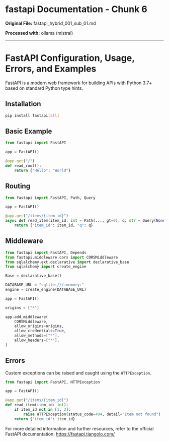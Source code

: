 # fastapi Documentation - Chunk 6

**Original File:** fastapi_hybrid_001_sub_01.md

**Processed with:** ollama (mistral)

---

 # FastAPI Configuration, Usage, Errors, and Examples

FastAPI is a modern web framework for building APIs with Python 3.7+ based on standard Python type hints.

## Installation

```bash
pip install fastapi[all]
```

## Basic Example

```python
from fastapi import FastAPI

app = FastAPI()

@app.get("/")
def read_root():
    return {"Hello": "World"}
```

## Routing

```python
from fastapi import FastAPI, Path, Query

app = FastAPI()

@app.get("/items/{item_id}")
async def read_item(item_id: int = Path(..., gt=0), q: str = Query(None)):
    return {"item_id": item_id, "q": q}
```

## Middleware

```python
from fastapi import FastAPI, Depends
from fastapi.middleware.cors import CORSMiddleware
from sqlalchemy.ext.declarative import declarative_base
from sqlalchemy import create_engine

Base = declarative_base()

DATABASE_URL = "sqlite:///:memory:"
engine = create_engine(DATABASE_URL)

app = FastAPI()

origins = ["*"]

app.add_middleware(
    CORSMiddleware,
    allow_origins=origins,
    allow_credentials=True,
    allow_methods=["*"],
    allow_headers=["*"],
)
```

## Errors

Custom exceptions can be raised and caught using the `HTTPException`.

```python
from fastapi import FastAPI, HTTPException

app = FastAPI()

@app.get("/items/{item_id}")
def read_item(item_id: int):
    if item_id not in [1, 2]:
        raise HTTPException(status_code=404, detail="Item not found")
    return {"item_id": item_id}
```

For more detailed information and further resources, refer to the official FastAPI documentation: https://fastapi.tiangolo.com/